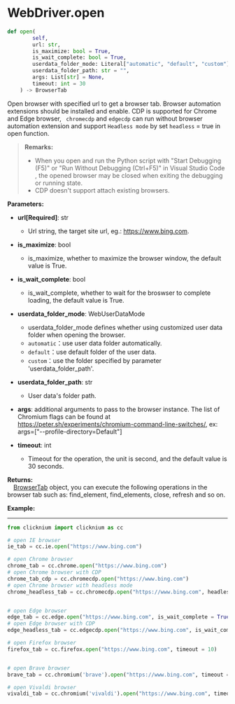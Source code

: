 
# WebDriver.open

```python
def open(
        self,
        url: str,
        is_maximize: bool = True,
        is_wait_complete: bool = True,
        userdata_folder_mode: Literal["automatic", "default", "custom"] = WebUserDataMode.Automatic,
        userdata_folder_path: str = "",
        args: List[str] = None,
        timeout: int = 30
    ) -> BrowserTab 
```

Open browser with specified url to get a browser tab. Browser automation extensions should be installed and enable. CDP is supported for Chrome and Edge browser, ` chromecdp` and `edgecdp` can run without browser automation extension and support `Headless mode` by set `headless` = true in open function.  

>**Remarks:**  
>- When you open and run the Python script with "Start Debugging (F5)" or "Run Without Debugging (Ctrl+F5)" in Visual Studio Code , the opened browser may be closed when exiting the debugging or running state.
>- CDP doesn't support attach existing browsers.   


**Parameters:**  
- **url[Required]**: str   
    - Url string, the target site url, eg.: <https://www.bing.com>.     
- **is_maximize**: bool  
    - is_maximize, whether to maximize the browser window, the default value is True.  
- **is_wait_complete**: bool  
    - is_wait_complete, whether to wait for the broswser to complete loading, the default value is True.  
- **userdata_folder_mode**: WebUserDataMode  
    - userdata_folder_mode defines whether using customized user data folder when opening the browser.  
    - `automatic`：use user data folder automatically.  
    - `default`：use default folder of the user data.  
    - `custom`：use the folder specified by parameter 'userdata_folder_path'.  
- **userdata_folder_path**: str  
    - User data's folder path.  
- **args**: additional arguments to pass to the browser instance. The list of Chromium flags can be found at https://peter.sh/experiments/chromium-command-line-switches/, ex: args=["--profile-directory=Default"]
  
- **timeout**: int  
    - Timeout for the operation, the unit is second, and the default value is 30 seconds. 

**Returns:**  
    &emsp;[BrowserTab](browsertab.md) object, you can execute the following operations in the browser tab such as: find_element, find_elements, close, refresh and so on.

**Example:**
***
```python
from clicknium import clicknium as cc

# open IE browser
ie_tab = cc.ie.open("https://www.bing.com")

# open Chrome browser
chrome_tab = cc.chrome.open("https://www.bing.com")
# open Chrome browser with CDP
chrome_tab_cdp = cc.chromecdp.open("https://www.bing.com")
# open Chrome browser with headless mode 
chrome_headless_tab = cc.chromecdp.open("https://www.bing.com", headless = true)


# open Edge browser
edge_tab = cc.edge.open("https://www.bing.com", is_wait_complete = True)
# open Edge browser with CDP
edge_headless_tab = cc.edgecdp.open("https://www.bing.com", is_wait_complete = True, headless = true)

# open Firefox browser
firefox_tab = cc.firefox.open("https://www.bing.com", timeout = 10)


# open Brave browser
brave_tab = cc.chromium('brave').open("https://www.bing.com", timeout = 10)

# open Vivaldi browser
vivaldi_tab = cc.chromium('vivaldi').open("https://www.bing.com", timeout = 10)

```